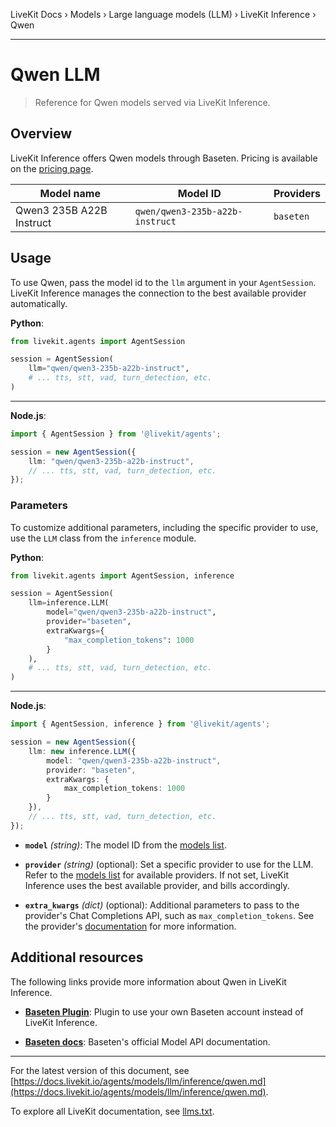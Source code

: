 LiveKit Docs › Models › Large language models (LLM) › LiveKit Inference › Qwen

---

# Qwen LLM

> Reference for Qwen models served via LiveKit Inference.

## Overview

LiveKit Inference offers Qwen models through Baseten. Pricing is available on the [pricing page](https://livekit.io/pricing/inference#llm).

| Model name | Model ID | Providers |
| ---------- | -------- | -------- |
| Qwen3 235B A22B Instruct | `qwen/qwen3-235b-a22b-instruct` | `baseten` |

## Usage

To use Qwen, pass the model id to the `llm` argument in your `AgentSession`. LiveKit Inference manages the connection to the best available provider automatically.

**Python**:

```python
from livekit.agents import AgentSession

session = AgentSession(
    llm="qwen/qwen3-235b-a22b-instruct",
    # ... tts, stt, vad, turn_detection, etc.
)

```

---

**Node.js**:

```typescript
import { AgentSession } from '@livekit/agents';

session = new AgentSession({
    llm: "qwen/qwen3-235b-a22b-instruct",
    // ... tts, stt, vad, turn_detection, etc.
});

```

### Parameters

To customize additional parameters, including the specific provider to use, use the `LLM` class from the `inference` module.

**Python**:

```python
from livekit.agents import AgentSession, inference

session = AgentSession(
    llm=inference.LLM(
        model="qwen/qwen3-235b-a22b-instruct", 
        provider="baseten",
        extraKwargs={
            "max_completion_tokens": 1000
        }
    ),
    # ... tts, stt, vad, turn_detection, etc.
)

```

---

**Node.js**:

```typescript
import { AgentSession, inference } from '@livekit/agents';

session = new AgentSession({
    llm: new inference.LLM({ 
        model: "qwen/qwen3-235b-a22b-instruct", 
        provider: "baseten",
        extraKwargs: { 
            max_completion_tokens: 1000
        }
    }),
    // ... tts, stt, vad, turn_detection, etc.
});

```

- **`model`** _(string)_: The model ID from the [models list](#models).

- **`provider`** _(string)_ (optional): Set a specific provider to use for the LLM. Refer to the [models list](#models) for available providers. If not set, LiveKit Inference uses the best available provider, and bills accordingly.

- **`extra_kwargs`** _(dict)_ (optional): Additional parameters to pass to the provider's Chat Completions API, such as `max_completion_tokens`. See the provider's [documentation](#additional-resources) for more information.

## Additional resources

The following links provide more information about Qwen in LiveKit Inference.

- **[Baseten Plugin](https://docs.livekit.io/agents/models/llm/plugins/baseten.md)**: Plugin to use your own Baseten account instead of LiveKit Inference.

- **[Baseten docs](https://docs.baseten.co/development/model-apis/overview)**: Baseten's official Model API documentation.

---


For the latest version of this document, see [https://docs.livekit.io/agents/models/llm/inference/qwen.md](https://docs.livekit.io/agents/models/llm/inference/qwen.md).

To explore all LiveKit documentation, see [llms.txt](https://docs.livekit.io/llms.txt).